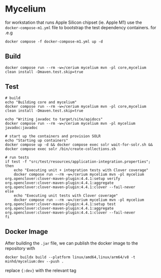 # Mycelium

for workstation that runs Apple Silicon chipset (ie. Apple M1) use the `docker-compose-m1.yml` file to bootstrap the test dependency containers. for .e.g
```
docker compose -f docker-compose-m1.yml up -d
```

## Build
```shell
docker compose run --rm -w=/cerium mycelium mvn -pl core,mycelium clean install -Dmaven.test.skip=true
```

## Test
```
# build
echo "Building core and mycelium"
docker compose run --rm -w=/cerium mycelium mvn -pl core,mycelium clean install -Dmaven.test.skip=true

echo "Writing javadoc to target/site/apidocs"
docker compose run --rm -w=/cerium mycelium mvn -pl mycelium javadoc:javadoc

# start up the containers and provision SOLR
echo "Starting up containers"
docker compose up -d && docker compose exec solr wait-for-solr.sh && docker compose exec solr /bin/create-collections.sh

# run tests
if test -f "src/test/resources/application-integration.properties"; then
    echo "Executing unit + integration tests with Clover coverage"
    docker compose run --rm -w=/cerium mycelium mvn -pl mycelium org.openclover:clover-maven-plugin:4.4.1:setup verify org.openclover:clover-maven-plugin:4.4.1:aggregate org.openclover:clover-maven-plugin:4.4.1:clover --fail-never
else
    echo "Executing unit tests with Clover coverage"
    docker compose run --rm -w=/cerium mycelium mvn -pl mycelium org.openclover:clover-maven-plugin:4.4.1:setup test org.openclover:clover-maven-plugin:4.4.1:aggregate org.openclover:clover-maven-plugin:4.4.1:clover --fail-never
fi
```
## Docker Image

After building the `.jar` file, we can publish the docker image to the repository with
```shell
docker buildx build --platform linux/amd64,linux/arm64/v8 -t minhd/mycelium:dev --push .
```
replace `{:dev}` with the relevant tag
